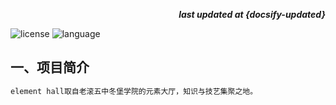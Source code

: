 <p align="right"><b><em>last updated at {docsify-updated}</em></b></p>

![license](https://img.shields.io/badge/license-Apache--2.0-blue.svg)
![language](https://img.shields.io/badge/language-java-blue.svg)

## 一、项目简介

```markdown
element hall取自老滚五中冬堡学院的元素大厅，知识与技艺集聚之地。
```